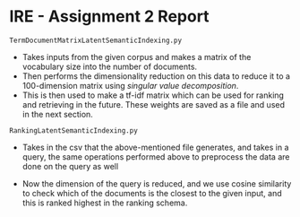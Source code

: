 # IRE - Assignment 2 Report

`TermDocumentMatrixLatentSemanticIndexing.py` 

- Takes inputs from the given corpus and makes a matrix of the vocabulary size into the number of documents. 
- Then performs the dimensionality reduction on this data to reduce it to a 100-dimension matrix using *singular value decomposition*. 
- This is then used to make a tf-idf matrix which can be used for ranking and retrieving in the future. These weights are saved as a file and used in the next section.



`RankingLatentSemanticIndexing.py`

- Takes in the csv that the above-mentioned file generates, and takes in a query, the same operations performed above to preprocess the data are done on the query as well

- Now the dimension of the query is reduced, and we use cosine similarity to check which of the documents is the closest to the given input, and this is ranked highest in the ranking schema.